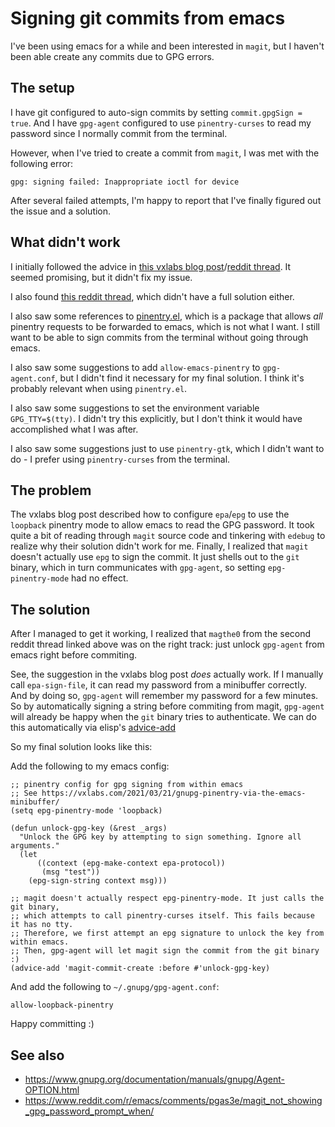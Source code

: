 # Signing git commits from emacs

I've been using emacs for a while and been interested in `magit`, but I haven't been able create any commits due to GPG errors.

## The setup

I have git configured to auto-sign commits by setting `commit.gpgSign = true`. And I have `gpg-agent` configured to use `pinentry-curses` to read my password since I normally commit from the terminal.

However, when I've tried to create a commit from `magit`, I was met with the following error:
```
gpg: signing failed: Inappropriate ioctl for device
```

After several failed attempts, I'm happy to report that I've finally figured out the issue and a solution.

## What didn't work

I initially followed the advice in [this vxlabs blog post](https://vxlabs.com/2021/03/21/gnupg-pinentry-via-the-emacs-minibuffer/)/[reddit thread](https://www.reddit.com/r/emacs/comments/m9u3yl/gnupg_pinentry_via_the_emacs_minibuffer/).
It seemed promising, but it didn't fix my issue.

I also found [this reddit thread](https://www.reddit.com/r/emacs/comments/qjrm7z/gpgagent_pinentry_and_loopback_how_to_make_it_work/), which didn't have a full solution either.

I also saw some references to [pinentry.el](https://elpa.gnu.org/packages/pinentry.html), which is a package that allows _all_ pinentry requests to be forwarded to emacs, which is not what I want. I still want to be able to sign commits from the terminal without going through emacs.

I also saw some suggestions to add `allow-emacs-pinentry` to `gpg-agent.conf`, but I didn't find it necessary for my final solution.
I think it's probably relevant when using `pinentry.el`.

I also saw some suggestions to set the environment variable `GPG_TTY=$(tty)`.
I didn't try this explicitly, but I don't think it would have accomplished what I was after.

I also saw some suggestions just to use `pinentry-gtk`, which I didn't want to do - I prefer using `pinentry-curses` from the terminal.

## The problem

The vxlabs blog post described how to configure `epa`/`epg` to use the `loopback` pinentry mode to allow emacs to read the GPG password.
It took quite a bit of reading through `magit` source code and tinkering with `edebug` to realize why their solution didn't work for me.
Finally, I realized that `magit` doesn't actually use `epg` to sign the commit.
It just shells out to the `git` binary, which in turn communicates with `gpg-agent`, so setting `epg-pinentry-mode` had no effect.

## The solution

After I managed to get it working, I realized that `magthe0` from the second reddit thread linked above was on the right track: just unlock `gpg-agent` from emacs right before commiting.

See, the suggestion in the vxlabs blog post _does_ actually work.
If I manually call `epa-sign-file`, it can read my password from a minibuffer correctly.
And by doing so, `gpg-agent` will remember my password for a few minutes.
So by automatically signing a string before commiting from magit, `gpg-agent` will already be happy when the `git` binary tries to authenticate.
We can do this automatically via elisp's [advice-add](https://www.gnu.org/software/emacs/manual/html_node/elisp/Advising-Functions.html)

So my final solution looks like this:

Add the following to my emacs config:
```elisp
;; pinentry config for gpg signing from within emacs
;; See https://vxlabs.com/2021/03/21/gnupg-pinentry-via-the-emacs-minibuffer/
(setq epg-pinentry-mode 'loopback)

(defun unlock-gpg-key (&rest _args)
  "Unlock the GPG key by attempting to sign something. Ignore all arguments."
  (let
      ((context (epg-make-context epa-protocol))
       (msg "test"))
    (epg-sign-string context msg)))

;; magit doesn't actually respect epg-pinentry-mode. It just calls the git binary,
;; which attempts to call pinentry-curses itself. This fails because it has no tty.
;; Therefore, we first attempt an epg signature to unlock the key from within emacs.
;; Then, gpg-agent will let magit sign the commit from the git binary :)
(advice-add 'magit-commit-create :before #'unlock-gpg-key)
```

And add the following to `~/.gnupg/gpg-agent.conf`:
```
allow-loopback-pinentry
```

Happy committing :)

## See also
- https://www.gnupg.org/documentation/manuals/gnupg/Agent-OPTION.html
- https://www.reddit.com/r/emacs/comments/pgas3e/magit_not_showing_gpg_password_prompt_when/
